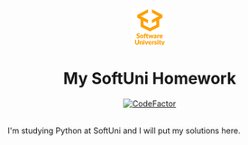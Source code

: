 <div align="center">

  <a href="https://softuni.bg"/>
  <img src=".data/icons/softuni_logo.png" width="64"></a>

  <h1>My SoftUni Homework</h1>

  <a href="https://www.codefactor.io/repository/github/iliqiliev/softuni">
  <img src="https://www.codefactor.io/repository/github/iliqiliev/softuni/badge" alt="CodeFactor" /></a>

</div>
<br/>

I'm studying Python at SoftUni and I will put my solutions here.